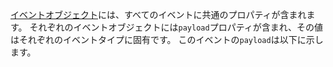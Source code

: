 [イベントオブジェクト](#event-object-common-properties)には、すべてのイベントに共通のプロパティが含まれます。 それぞれのイベントオブジェクトには`payload`プロパティが含まれ、その値はそれぞれのイベントタイプに固有です。 このイベントの`payload`は以下に示します。
